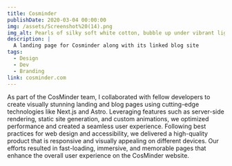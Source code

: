 ```yaml
---
title: Cosminder
publishDate: 2020-03-04 00:00:00
img: /assets/Screenshot%20(14).png
img_alt: Pearls of silky soft white cotton, bubble up under vibrant lighting
description: |
  A landing page for Cosminder along with its linked blog site
tags:
  - Design
  - Dev
  - Branding
link: cosminder.com
---
```


As part of the CosMinder team, I collaborated with fellow developers to create visually stunning landing and blog pages using cutting-edge technologies like Next.js and Astro. Leveraging features such as server-side rendering, static site generation, and custom animations, we optimized performance and created a seamless user experience. Following best practices for web design and accessibility, we delivered a high-quality product that is responsive and visually appealing on different devices. Our efforts resulted in fast-loading, immersive, and memorable pages that enhance the overall user experience on the CosMinder website.